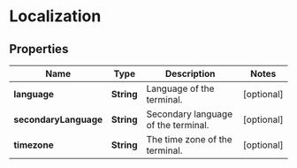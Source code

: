 

# Localization


## Properties

| Name | Type | Description | Notes |
|------------ | ------------- | ------------- | -------------|
|**language** | **String** | Language of the terminal. |  [optional] |
|**secondaryLanguage** | **String** | Secondary language of the terminal. |  [optional] |
|**timezone** | **String** | The time zone of the terminal. |  [optional] |



